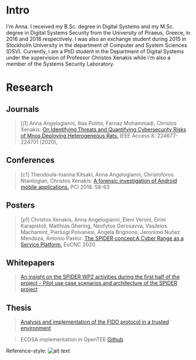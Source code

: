 # Intro
I'm Anna. I received my B.Sc. degree in Digital Systems and my M.Sc. degree in Digital Systems Security from the University of Piraeus, Greece, in 2016 and 2018 respectively. I was also an exchange student during 2015 in Stockholm University in the department of Computer and System Sciences (DSV).  Currently, i am a PhD student in the Department of Digital Systems under the supervision of Professor Christos Xenakis while i'm also a member of the Systems Security Laboratory.


# Research

## Journals
> [j1] Anna Angelogianni, Ilias Politis, Farnaz Mohammadi, Christos Xenakis: [On Identifying Threats and Quantifying Cybersecurity Risks of Mnos Deploying Heterogeneous Rats.](https://ieeexplore.ieee.org/abstract/document/9296264) IEEE Access 8: 224677-224701 (2020), 

## Conferences
> [c1] Theodoula-Ioanna Kitsaki, Anna Angelogianni, Christoforos Ntantogian, Christos Xenakis: [A forensic investigation of Android mobile applications.](https://dl.acm.org/doi/abs/10.1145/3291533.3291573) PCI 2018: 58-63 

## Posters
> [p1] Christos Xenakis, Anna Angelogianni, Eleni Veroni, Eirini Karapistoli, Matthias Ghering, Neofytos Gerosavva, Vasileios Machamint, Pierluigi Polvanesi, Angela Brignone, Jeronimo Nuñez Mendoza, Antonio Pastor: [The SPIDER concept:A Cyber Range as a Service Platform.](https://zenodo.org/record/4030473#.YB2s7o8zZbU) EuCNC 2020 

## Whitepapers
> [An insight on the SPIDER WP2 activities during the first half of the project - Pilot use case scenarios and architecture of the SPIDER project](https://spider-h2020.eu/wp-content/uploads/2021/01/SPIDER-%E2%80%93-WHITEPAPER-1.pdf)

## Thesis
> [Analysis and implementation of the FIDO protocol in a trusted environment](http://dione.lib.unipi.gr/xmlui/handle/unipi/11387?locale-attribute=en)

> ECDSA implementation in OpenTEE [Github](https://github.com/AnnaAnge/ECDSA_OpenTEE)


Reference-style: 
![alt text][logo_googlescholar]

[logo_googlescholar]: https://upload.wikimedia.org/wikipedia/commons/a/a9/Google_Scholar_logo_2015.PNG "Logo Google Scholar"
